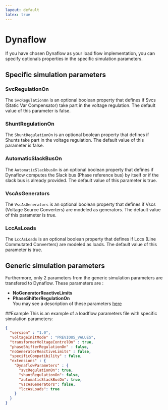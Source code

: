 ```yaml
---
layout: default
latex: true
---
```

# Dynaflow
If you have chosen Dynaflow as your load flow implementation, you can specify optionals properties 
in the specific simulation parameters. 

## Specific simulation parameters

### SvcRegulationOn
The `SvcRegulationOn` is an optional boolean property that defines if Svcs (Static Var Compensator) take part 
in the voltage regulation. The default value of this parameter is false.

### ShuntRegulationOn
The `ShuntRegulationOn` is an optional boolean property that defines if Shunts take part in the voltage regulation.
The default value of this parameter is false.

### AutomaticSlackBusOn
The `AutomaticSlackbusOn` is an optional boolean property that defines 
if Dynaflow computes the Slack bus (Phase reference bus) by itself or if the slack bus is already provided.
The default value of this parameter is true.

### VscAsGenerators
The `VscAsGenerators` is an optional boolean property that defines if Vscs (Voltage Source Converters) 
are modeled as generators. The default value of this parameter is true.

### LccAsLoads
The `LccAsLoads` is an optional boolean property that defines if Lccs (Line Commutated Converters) are modeled as loads.
The default value of this parameter is true.  

## Generic simulation parameters
Furthermore, only 2 parameters from the generic simulation parameters are 
transfered to Dynaflow. These parameters are : 
+ **NoGeneratorReactiveLimits** 
+ **PhaseShifterRegulationOn**   
You may see a description of these parameters [here](index.md)

##Example
This is an example of a loadflow parameters file with specific simulation parameters:
```json
{
  "version" : "1.0",
  "voltageInitMode" : "PREVIOUS_VALUES",
  "transformerVoltageControlOn" : true,
  "phaseShifterRegulationOn" : false,
  "noGeneratorReactiveLimits" : false,
  "specificCompatibility" : false,
  "extensions" : {
    "DynaflowParameters" : {
      "svcRegulationOn": true,
      "shuntRegulationOn": false,
      "automaticSlackBusOn": true,
      "vscAsGenerators": false,
      "lccAsLoads": true
    }
  }
}

```